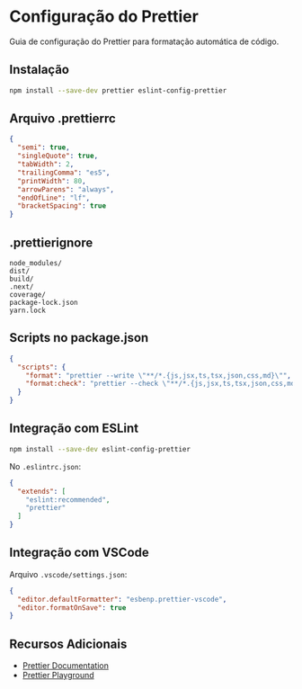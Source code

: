 # Configuração do Prettier

Guia de configuração do Prettier para formatação automática de código.

## Instalação

```bash
npm install --save-dev prettier eslint-config-prettier
```

## Arquivo .prettierrc

```json
{
  "semi": true,
  "singleQuote": true,
  "tabWidth": 2,
  "trailingComma": "es5",
  "printWidth": 80,
  "arrowParens": "always",
  "endOfLine": "lf",
  "bracketSpacing": true
}
```

## .prettierignore

```
node_modules/
dist/
build/
.next/
coverage/
package-lock.json
yarn.lock
```

## Scripts no package.json

```json
{
  "scripts": {
    "format": "prettier --write \"**/*.{js,jsx,ts,tsx,json,css,md}\"",
    "format:check": "prettier --check \"**/*.{js,jsx,ts,tsx,json,css,md}\""
  }
}
```

## Integração com ESLint

```bash
npm install --save-dev eslint-config-prettier
```

No `.eslintrc.json`:

```json
{
  "extends": [
    "eslint:recommended",
    "prettier"
  ]
}
```

## Integração com VSCode

Arquivo `.vscode/settings.json`:

```json
{
  "editor.defaultFormatter": "esbenp.prettier-vscode",
  "editor.formatOnSave": true
}
```

## Recursos Adicionais

- [Prettier Documentation](https://prettier.io/docs/en/)
- [Prettier Playground](https://prettier.io/playground/)
